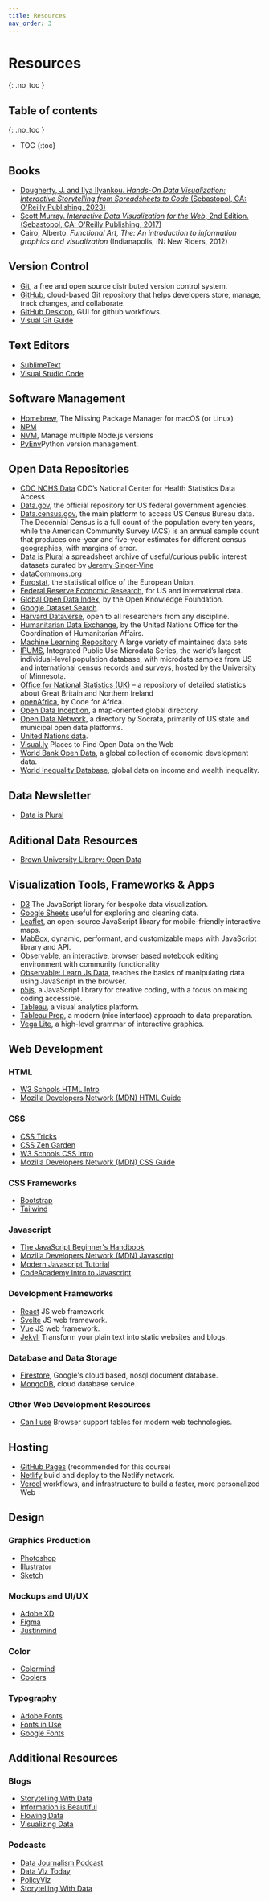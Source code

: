 ```yaml
---
title: Resources
nav_order: 3
---
```


# Resources
{: .no_toc }

## Table of contents
{: .no_toc }

- TOC
{:toc}

## Books

- [Dougherty, J. and Ilya Ilyankou. *Hands-On Data Visualization: Interactive Storytelling from Spreadsheets to Code* (Sebastopol, CA: O'Reilly Publishing, 2023)](https://handsondataviz.org/)
- [Scott Murray. *Interactive Data Visualization for the Web*, 2nd Edition. (Sebastopol, CA: O'Reilly Publishing, 2017)]("https://alignedleft.com/work/d3-book-2e)
- Cairo, Alberto. *Functional Art, The: An introduction to information graphics and visualization* (Indianapolis, IN: New Riders, 2012)

## Version Control
- [Git](https://git-scm.com/doc), a free and open source distributed version control system.
- [GitHub](https://github.com/), cloud-based Git repository that helps developers store, manage, track changes, and collaborate.
- [GitHub Desktop](https://desktop.github.com/), GUI for github workflows.
- [Visual Git Guide](http://marklodato.github.io/visual-git-guide/index-en.html)

## Text Editors
- [SublimeText](https://www.sublimetext.com/)
- [Visual Studio Code](https://code.visualstudio.com/)

## Software Management
- [Homebrew](https://brew.sh/), The Missing Package Manager for macOS (or Linux)
- [NPM](https://www.npmjs.com/)
- [NVM](https://formulae.brew.sh/formula/nvm), Manage multiple Node.js versions
- [PyEnv](https://formulae.brew.sh/formula/pyenv)Python version management.

## Open Data Repositories

- [CDC NCHS Data](http://www.cdc.gov/nchs/data_access/data_tools.htm) CDC’s National Center for Health Statistics Data Access
- [Data.gov](https://www.data.gov/), the official repository for US federal government agencies.  
- [Data.census.gov](https://data.census.gov), the main platform to access US Census Bureau data. The Decennial Census is a full count of the population every ten years, while the American Community Survey (ACS) is an annual sample count that produces one-year and five-year estimates for different census geographies, with margins of error.
- [Data is Plural](https://docs.google.com/spreadsheets/d/1wZhPLMCHKJvwOkP4juclhjFgqIY8fQFMemwKL2c64vk/edit#gid=0) a spreadsheet archive of useful/curious public interest datasets curated by [Jeremy Singer-Vine](https://twitter.com/jsvine)
- [dataCommons.org](https://www.datacommons.org/)
- [Eurostat](https://ec.europa.eu/eurostat), the statistical office of the European Union.
- [Federal Reserve Economic Research](https://fred.stlouisfed.org/), for US and international data.
- [Global Open Data Index](https://index.okfn.org/dataset/), by the Open Knowledge Foundation.
- [Google Dataset Search](https://datasetsearch.research.google.com/).
- [Harvard Dataverse](https://dataverse.harvard.edu), open to all researchers from any discipline.
- [Humanitarian Data Exchange](https://data.humdata.org), by the United Nations Office for the Coordination of Humanitarian Affairs.
- [Machine Learning Repository](http://archive.ics.uci.edu/ml/) A large variety of maintained data sets
- [IPUMS](https://www.ipums.org), Integrated Public Use Microdata Series, the world’s largest individual-level population database, with microdata samples from US and international census records and surveys, hosted by the University of Minnesota.
- [Office for National Statistics (UK)](http://www.statistics.gov.uk/default.asp) – a repository of detailed statistics about Great Britain and Northern Ireland
- [openAfrica](https://africaopendata.org/), by Code for Africa.
- [Open Data Inception](https://opendatainception.io/), a map-oriented global directory.
- [Open Data Network](https://www.opendatanetwork.com/), a directory by Socrata, primarily of US state and municipal open data platforms.
- [United Nations data](https://data.un.org/).
- [Visual.ly](http://blog.visual.ly/data-sources/">30) Places to Find Open Data on the Web 
- [World Bank Open Data](https://data.worldbank.org/), a global collection of economic development data.
- [World Inequality Database](https://wid.world/), global data on income and wealth inequality.


## Data Newsletter

- [Data is Plural](https://www.data-is-plural.com/)

## Aditional Data Resources

- [Brown University Library: Open Data](https://libguides.brown.edu/opendata)

## Visualization Tools, Frameworks & Apps

- [D3](https://d3js.org/) The JavaScript library for bespoke data visualization.
- [Google Sheets](https://www.google.com/sheets/about/) useful for exploring and cleaning data.
- [Leaflet](https://leafletjs.com/), an open-source JavaScript library for mobile-friendly interactive maps.
- [MabBox](https://www.mapbox.com/), dynamic, performant, and customizable maps with JavaScript library and API.
- [Observable](https://observablehq.com/), an interactive, browser based notebook editing environment with community functionality
- [Observable: Learn Js Data](https://observablehq.com/@dakoop/learn-js-data), teaches the basics of manipulating data using JavaScript in the browser.
- [p5js](https://p5js.org/), a JavaScript library for creative coding, with a focus on making coding accessible.
- [Tableau](https://www.tableau.com/academic/students), a visual analytics platform.
- [Tableau Prep](https://www.tableau.com/products/prep), a modern (nice interface) approach to data preparation.
- [Vega Lite](https://vega.github.io/vega-lite/), a high-level grammar of interactive graphics.

## Web Development

### HTML

- [W3 Schools HTML Intro](https://www.w3schools.com/html/)
- [Mozilla Developers Network (MDN) HTML Guide](https://developer.mozilla.org/en-US/docs/Web/HTML)

### CSS

- [CSS Tricks](https://css-tricks.com/)
- [CSS Zen Garden](https://www.csszengarden.com/)
- [W3 Schools CSS Intro](https://www.w3schools.com/css/)
- [Mozilla Developers Network (MDN) CSS Guide](https://developer.mozilla.org/en-US/docs/Web/CSS)

### CSS Frameworks
- [Bootstrap](https://getbootstrap.com/)
- [Tailwind](https://tailwindcss.com/)

### Javascript

- [The JavaScript Beginner's Handbook](https://www.freecodecamp.org/news/the-complete-javascript-handbook-f26b2c71719c/)
- [Mozilla Developers Network (MDN) Javascript](https://developer.mozilla.org/en-US/docs/Web/JavaScript)
- [Modern Javascript Tutorial](https://javascript.info/)
- [CodeAcademy Intro to Javascript](https://www.codecademy.com/learn/introduction-to-javascript)

### Development Frameworks
- [React](https://reactjs.org/) JS web framework
- [Svelte](https://svelte.dev/) JS web framework.
- [Vue](https://vuejs.org/) JS web framework.
- [Jekyll](https://jekyllrb.com/) Transform your plain text into static websites and blogs.

### Database and Data Storage
- [Firestore](https://firebase.google.com/products/firestore), Google's cloud based, nosql document database.
- [MongoDB](https://www.mongodb.com/atlas/database), cloud database service.

### Other Web Development Resources
- [Can I use](https://caniuse.com/) Browser support tables for modern web technologies.

## Hosting
- [GitHub Pages](https://pages.github.com/) (recommended for this course)
- [Netlify](https://www.netlify.com/) build and deploy to the Netlify network.
- [Vercel](https://vercel.com/) workflows, and infrastructure to build a faster, more personalized Web

## Design

### Graphics Production
- [Photoshop](https://www.adobe.com/products/photoshop.html)
- [Illustrator](https://www.adobe.com/products/illustrator.html)
- [Sketch](https://www.sketch.com/)

### Mockups and UI/UX
- [Adobe XD](https://helpx.adobe.com/support/xd.html)
- [Figma](https://www.figma.com/)
- [Justinmind](https://www.justinmind.com/)

### Color
- [Colormind](http://colormind.io/)
- [Coolers](https://coolors.co/)

### Typography
- [Adobe Fonts](https://fonts.adobe.com/)
- [Fonts in Use](https://fontsinuse.com/)
- [Google Fonts](https://fonts.google.com/)

## Additional Resources

### Blogs
- [Storytelling With Data](http://www.storytellingwithdata.com/blog)
- [Information is Beautiful](https://informationisbeautiful.net/)
- [Flowing Data](http://flowingdata.com/)
- [Visualizing Data](http://www.visualisingdata.com/)

### Podcasts
- [Data Journalism Podcast](https://podcasters.spotify.com/pod/show/ddjpodcast)
- [Data Viz Today](https://dataviztoday.com/)
- [PolicyViz](https://policyviz.com/podcast/)
- [Storytelling With Data](https://www.storytellingwithdata.com/podcast)
